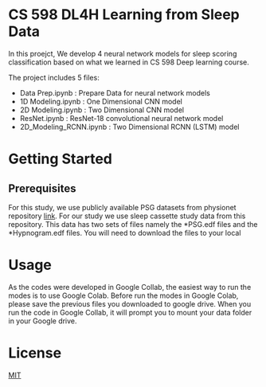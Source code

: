 # CS 598 DL4H Learning from Sleep Data

In this proejct, We develop 4 neural network models for sleep scoring classification based on what we learned in CS 598 Deep learning course.

The project includes 5 files:
- Data Prep.ipynb : Prepare Data for neural network models
- 1D Modeling.ipynb : One Dimensional CNN model
- 2D Modeling.ipynb : Two Dimensional CNN model
- ResNet.ipynb : ResNet-18 convolutional neural network model
- 2D_Modeling_RCNN.ipynb : Two Dimensional RCNN (LSTM) model

# Getting Started
## Prerequisites
For this study, we use publicly available PSG datasets from physionet repository [link](https://physionet.org/content/sleep-edfx/1.0.0/). For our study we use sleep cassette study data from this repository. This data has two sets of files namely the
*PSG.edf files and the *Hypnogram.edf files. You will need to download the files to your local 

# Usage
As the codes were developed in Google Collab, the easiest way to run the modes is to use Google Colab. Before run the modes in Google Colab, please save the previous files you downloaded to google drive. When you run the code in Google Collab, it will prompt you to mount your data folder in your Google drive.

# License
[MIT](https://choosealicense.com/licenses/mit/)

